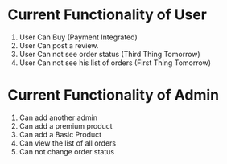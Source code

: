 # Current Functionality of User

1. User Can Buy (Payment Integrated)
2. User Can post a review.
3. User Can not see order status (Third Thing Tomorrow)
4. User Can not see his list of orders (First Thing Tomorrow)

# Current Functionality of Admin

1. Can add another admin
2. Can add a premium product
3. Can add a Basic Product
4. Can view the list of all orders
5. Can not change order status
